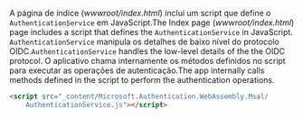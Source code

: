 <span data-ttu-id="f2840-101">A página de índice (*wwwroot/index.html*) inclui um script que define o `AuthenticationService` em JavaScript.</span><span class="sxs-lookup"><span data-stu-id="f2840-101">The Index page (*wwwroot/index.html*) page includes a script that defines the `AuthenticationService` in JavaScript.</span></span> <span data-ttu-id="f2840-102">`AuthenticationService` manipula os detalhes de baixo nível do protocolo OIDC.</span><span class="sxs-lookup"><span data-stu-id="f2840-102">`AuthenticationService` handles the low-level details of the the OIDC protocol.</span></span> <span data-ttu-id="f2840-103">O aplicativo chama internamente os métodos definidos no script para executar as operações de autenticação.</span><span class="sxs-lookup"><span data-stu-id="f2840-103">The app internally calls methods defined in the script to perform the authentication operations.</span></span>

```html
<script src="_content/Microsoft.Authentication.WebAssembly.Msal/
    AuthenticationService.js"></script>
```
